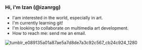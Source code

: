 
### Hi, i'm Izan (@izanrgg)

- I'am interested in the world, especially in art.
- I'm currently learning git!
- I'm looking to collaborate on multimedia art development.
- How to reach me: send me an email.


![tumblr_e089135a01a87ae5a7d8de7a3c92c567_cb24c924_1280](https://github.com/izanrgg/izanrgg/assets/134888658/791c1530-9772-4339-8dc3-94a852d4e561)


